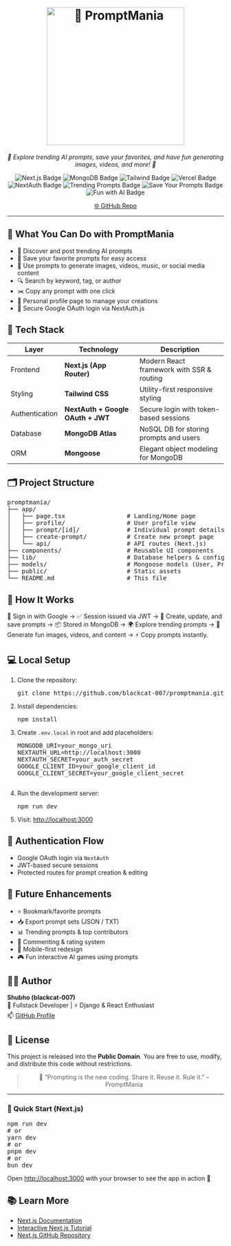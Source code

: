 <h1 align="center">
  <img 
    src="https://res.cloudinary.com/ddcdrrav8/image/upload/v1758786565/Screenshot_2025-09-25_131603-Picsart-AiImageEnhancer_w6gdy8.png" 
    alt="🧠 PromptMania" 
    width="320"
  >
  <br>
  
</h1>

<p align="center">
  <em>🎉 Explore trending AI prompts, save your favorites, and have fun generating images, videos, and more! 🚀</em>
</p>

<p align="center">
  <!-- Tech & feature badges -->
  <img src="https://img.shields.io/badge/Next.js-000000?style=for-the-badge&logo=next.js&logoColor=white" alt="Next.js Badge">
  <img src="https://img.shields.io/badge/MongoDB-47A248?style=for-the-badge&logo=mongodb&logoColor=white" alt="MongoDB Badge">
  <img src="https://img.shields.io/badge/Tailwind_CSS-06B6D4?style=for-the-badge&logo=tailwind-css&logoColor=white" alt="Tailwind Badge">
  <img src="https://img.shields.io/badge/Vercel-000000?style=for-the-badge&logo=vercel&logoColor=white" alt="Vercel Badge">
  <img src="https://img.shields.io/badge/NextAuth.js-000000?style=for-the-badge&logo=nextauth.js&logoColor=white" alt="NextAuth Badge">
  <img src="https://img.shields.io/badge/Trending_Prompts-ff69b4?style=for-the-badge" alt="Trending Prompts Badge">
  <img src="https://img.shields.io/badge/Save_Your_Prompts-1E90FF?style=for-the-badge" alt="Save Your Prompts Badge">
  <img src="https://img.shields.io/badge/🎨_Fun_with_AI-Fuchsia?style=for-the-badge" alt="Fun with AI Badge">
</p>

<p align="center">
  <a href="https://github.com/blackcat-007/promptmania" target="_blank">🌐 GitHub Repo</a>
</p>

<hr>

<h2>🚀 What You Can Do with PromptMania</h2>
<ul>
  <li>📌 Discover and post trending AI prompts</li>
  <li>💾 Save your favorite prompts for easy access</li>
  <li>🎨 Use prompts to generate images, videos, music, or social media content</li>
  <li>🔍 Search by keyword, tag, or author</li>
  <li>✂️ Copy any prompt with one click</li>
  <li>👤 Personal profile page to manage your creations</li>
  <li>🔐 Secure Google OAuth login via NextAuth.js</li>
</ul>

<h2>🧰 Tech Stack</h2>
<table>
  <thead>
    <tr>
      <th>Layer</th>
      <th>Technology</th>
      <th>Description</th>
    </tr>
  </thead>
  <tbody>
    <tr>
      <td>Frontend</td>
      <td><strong>Next.js (App Router)</strong></td>
      <td>Modern React framework with SSR & routing</td>
    </tr>
    <tr>
      <td>Styling</td>
      <td><strong>Tailwind CSS</strong></td>
      <td>Utility-first responsive styling</td>
    </tr>
    <tr>
      <td>Authentication</td>
      <td><strong>NextAuth + Google OAuth + JWT</strong></td>
      <td>Secure login with token-based sessions</td>
    </tr>
    <tr>
      <td>Database</td>
      <td><strong>MongoDB Atlas</strong></td>
      <td>NoSQL DB for storing prompts and users</td>
    </tr>
    <tr>
      <td>ORM</td>
      <td><strong>Mongoose</strong></td>
      <td>Elegant object modeling for MongoDB</td>
    </tr>
  </tbody>
</table>

<h2>🗂 Project Structure</h2>
<pre>
promptmania/
├── app/
│   ├── page.tsx                 # Landing/Home page
│   ├── profile/                 # User profile view
│   ├── prompt/[id]/             # Individual prompt details
│   ├── create-prompt/           # Create new prompt page
│   └── api/                     # API routes (Next.js)
├── components/                  # Reusable UI components
├── lib/                         # Database helpers & config
├── models/                      # Mongoose models (User, Prompt)
├── public/                      # Static assets
└── README.md                    # This file
</pre>

<h2>🧪 How It Works</h2>
<p>
  🔑 Sign in with Google → ✅ Session issued via JWT → 📝 Create, update, and save prompts → 
  📦 Stored in MongoDB → 🌍 Explore trending prompts → 🎨 Generate fun images, videos, and content → ⚡ Copy prompts instantly.
</p>

<h2>💻 Local Setup</h2>
<ol>
  <li>Clone the repository:
    <pre>git clone https://github.com/blackcat-007/promptmania.git</pre>
  </li>
  <li>Install dependencies:
    <pre>npm install</pre>
  </li>
  <li>Create <code>.env.local</code> in root and add placeholders:
    <pre>
MONGODB_URI=your_mongo_uri
NEXTAUTH_URL=http://localhost:3000
NEXTAUTH_SECRET=your_auth_secret
GOOGLE_CLIENT_ID=your_google_client_id
GOOGLE_CLIENT_SECRET=your_google_client_secret
    </pre>
  </li>
  <li>Run the development server:
    <pre>npm run dev</pre>
  </li>
  <li>Visit: <a href="http://localhost:3000">http://localhost:3000</a></li>
</ol>

<h2>🔐 Authentication Flow</h2>
<ul>
  <li>Google OAuth login via <code>NextAuth</code></li>
  <li>JWT-based secure sessions</li>
  <li>Protected routes for prompt creation & editing</li>
</ul>

<h2>📌 Future Enhancements</h2>
<ul>
  <li>⭐ Bookmark/favorite prompts</li>
  <li>📥 Export prompt sets (JSON / TXT)</li>
  <li>📊 Trending prompts & top contributors</li>
  <li>💬 Commenting & rating system</li>
  <li>📱 Mobile-first redesign</li>
  <li>🎮 Fun interactive AI games using prompts</li>
</ul>

<h2>🙋‍♂️ Author</h2>
<p>
  <strong>Shubho (blackcat-007)</strong><br>
  🧠 Fullstack Developer | ⚡ Django & React Enthusiast<br>
  📫 <a href="https://github.com/blackcat-007" target="_blank">GitHub Profile</a>
</p>

<h2>📜 License</h2>
<p>
  This project is released into the <strong>Public Domain</strong>.  
  You are free to use, modify, and distribute this code without restrictions.
</p>

<blockquote align="center">
  💬 “Prompting is the new coding. Share it. Reuse it. Rule it.” – PromptMania
</blockquote>

<hr>

<h3>🚀 Quick Start (Next.js)</h3>
<pre>
npm run dev
# or
yarn dev
# or
pnpm dev
# or
bun dev
</pre>

<p>
Open <a href="http://localhost:3000">http://localhost:3000</a> with your browser to see the app in action 🎉
</p>

<h2>📚 Learn More</h2>
<ul>
  <li><a href="https://nextjs.org/docs" target="_blank">Next.js Documentation</a></li>
  <li><a href="https://nextjs.org/learn" target="_blank">Interactive Next.js Tutorial</a></li>
  <li><a href="https://github.com/vercel/next.js/" target="_blank">Next.js GitHub Repository</a></li>
</ul>
